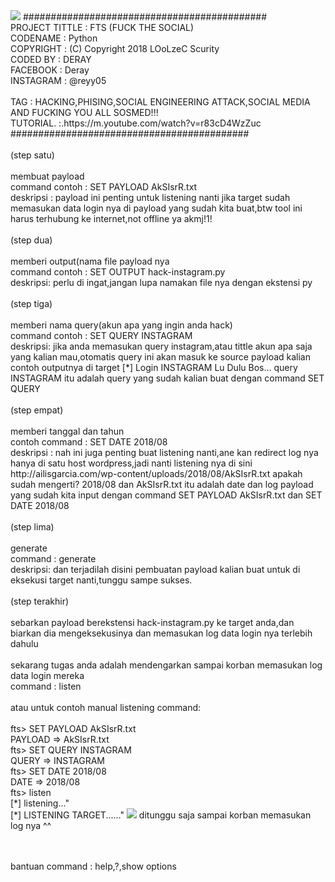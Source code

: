 <img src="https://raw.githubusercontent.com/LOoLzeC/FTS/master/img/Screenshot_2018-08-20-03-38-42-15.png"/>
############################################
<br>
PROJECT TITTLE : FTS (FUCK THE SOCIAL)
<br>
CODENAME       : Python
<br>
COPYRIGHT      : (C) Copyright 2018 LOoLzeC Scurity
<br>
CODED BY       : DERAY
<br>
FACEBOOK       : Deray
<br>
INSTAGRAM      : @reyy05
<br><br>
TAG            : HACKING,PHISING,SOCIAL ENGINEERING ATTACK,SOCIAL MEDIA AND FUCKING YOU ALL SOSMED!!!
<br>
TUTORIAL.      :.https://m.youtube.com/watch?v=r83cD4WzZuc
<br>
###########################################
<br><br>
(step satu)
<br><br>
membuat payload<br>
command contoh : SET PAYLOAD AkSIsrR.txt<br>
deskripsi : payload ini penting untuk listening nanti jika target sudah memasukan data login nya di payload yang sudah kita buat,btw tool ini harus terhubung ke internet,not offline ya akmj!1!
<br><br>
(step dua)
<br><br>
memberi output(nama file payload nya<br>
command contoh : SET OUTPUT hack-instagram.py<br>
deskripsi: perlu di ingat,jangan lupa namakan file nya dengan ekstensi py
<br><br>
(step tiga)
<br><br>
memberi nama query(akun apa yang ingin anda hack)<br>
command contoh : SET QUERY INSTAGRAM<br>
deskripsi: jika anda memasukan query instagram,atau tittle akun apa saja yang kalian mau,otomatis query ini akan masuk ke source payload kalian contoh outputnya di target [*] Login INSTAGRAM Lu Dulu Bos...
query INSTAGRAM itu adalah query yang sudah kalian buat dengan command SET QUERY
<br><br>
(step empat)
<br><br>
memberi tanggal dan tahun<br>
contoh command : SET DATE 2018/08<br>
deskripsi : nah ini juga penting buat listening nanti,ane kan redirect log nya hanya di satu host wordpress,jadi nanti listening nya di sini http://ailisgarcia.com/wp-content/uploads/2018/08/AkSIsrR.txt
apakah sudah mengerti? 2018/08 dan AkSIsrR.txt itu adalah date dan log payload yang sudah kita input dengan command SET PAYLOAD AkSIsrR.txt dan SET DATE 2018/08
<br><br>
(step lima)
<br><br>
generate<br>
command : generate<br>
deskripsi: dan terjadilah disini pembuatan payload kalian buat untuk di eksekusi target nanti,tunggu sampe sukses.
<br><br>
(step terakhir)
<br><br>
sebarkan payload berekstensi hack-instagram.py ke target anda,dan biarkan dia mengeksekusinya dan memasukan log data login nya terlebih dahulu
<br><br>
sekarang tugas anda adalah mendengarkan sampai korban memasukan log data login mereka<br>
command : listen
<br><br>
atau untuk contoh manual listening command:
<br><br>
fts> SET PAYLOAD AkSIsrR.txt<br>
PAYLOAD => AkSIsrR.txt<br>
fts> SET QUERY INSTAGRAM<br>
QUERY => INSTAGRAM<br>
fts> SET DATE 2018/08<br>
DATE => 2018/08<br>
fts> listen<br>
[*] listening..."<br>
[*] LISTENING TARGET......"
<img src="https://raw.githubusercontent.com/LOoLzeC/FTS/master/img/Screenshot_2018-08-20-04-12-09-30.png"/>
ditunggu saja sampai korban memasukan log nya ^^<br><br><br>

bantuan command : help,?,show options


